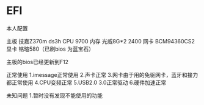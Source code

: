 # EFI
本人配置

主板 技嘉Z370m ds3h
CPU  9700
内存  光威8G*2  2400
网卡  BCM94360CS2
显卡  铭瑄580（已刷bios 为蓝宝石）

主板的bios已经更新到F12

正常使用
1.imessage正常使用
2.声卡正常
3.网卡由于用的免驱网卡，蓝牙和接力都正常使用
4.CPU变频正常
5.USB2.0  3.0正常驱动
6.硬件加速正常

未知问题
1.暂时没有发现不能使用的功能
